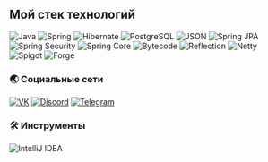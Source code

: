 ## Мой стек технологий

![Java](https://img.shields.io/badge/Java-FF5733?style=for-the-badge&logo=buymeacoffee&logoColor=black)
![Spring](https://img.shields.io/badge/Spring-28A745?style=for-the-badge&logo=spring&logoColor=black)
![Hibernate](https://img.shields.io/badge/Hibernate-6C757D?style=for-the-badge&logo=hibernate&logoColor=black)
![PostgreSQL](https://img.shields.io/badge/PostgreSQL-336791?style=for-the-badge&logo=postgresql&logoColor=black)
![JSON](https://img.shields.io/badge/JSON-F7B731?style=for-the-badge&logo=json&logoColor=black)
![Spring JPA](https://img.shields.io/badge/Spring%20JPA-6DB33F?style=for-the-badge&logo=spring&logoColor=black)
![Spring Security](https://img.shields.io/badge/Spring%20Security-D9534F?style=for-the-badge&logo=spring&logoColor=black)
![Spring Core](https://img.shields.io/badge/Spring%20Core-5BC0DE?style=for-the-badge&logo=spring&logoColor=black)
![Bytecode](https://img.shields.io/badge/Bytecode-F0AD4E?style=for-the-badge&logo=bytedance&logoColor=black)
![Reflection](https://img.shields.io/badge/Reflection-5E5E5E?style=for-the-badge&logo=electron&logoColor=black)
![Netty](https://img.shields.io/badge/Netty-FF6347?style=for-the-badge&logo=dotnet&logoColor=black)
![Spigot](https://img.shields.io/badge/Spigot-FF5733?style=for-the-badge&logo=spigotmc&logoColor=black)
![Forge](https://img.shields.io/badge/Forge-28A745?style=for-the-badge&logo=condaforge&logoColor=black)


### 🌏 Социальные сети
[![VK](https://img.shields.io/badge/VK-4C75A3?style=for-the-badge&logo=vk&logoColor=white)](https://vk.com/by4igiry)
[![Discord](https://img.shields.io/badge/Discord-7289DA?style=for-the-badge&logo=discord&logoColor=white)](https://discord.com/users/optimusmac_)
[![Telegram](https://img.shields.io/badge/Telegram-0088CC?style=for-the-badge&logo=telegram&logoColor=white)](https://t.me/optimusmac)


### 🛠️ Инструменты
![IntelliJ IDEA](https://raw.githubusercontent.com/OptimusMac/images/refs/heads/main/IntelliJ_IDEA-white.svg?token=GHSAT0AAAAAAC2BBPMJMO6CVV36EAVH7XPWZ3SYJJA)

